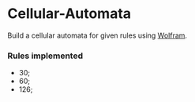 # Cellular-Automata

Build a cellular automata for given rules using [Wolfram](http://mathworld.wolfram.com/ElementaryCellularAutomaton.html).

### Rules implemented
- 30;
- 60;
- 126;
